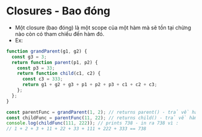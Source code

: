 # Closures - Bao đóng

- Một closure (bao đóng) là một scope của một hàm mà sẽ tồn tại chừng nào còn có tham chiếu đến hàm đó.
- Ex:
```js
function grandParent(g1, g2) {
  const g3 = 3;
  return function parent(p1, p2) {
    const p3 = 33;
    return function child(c1, c2) {
      const c3 = 333;
      return g1 + g2 + g3 + p1 + p2 + p3 + c1 + c2 + c3;
    };
  };
}

const parentFunc = grandParent(1, 2); // returns parent() - trả về hàm parent() với g1 = 1, g2 = 2, g3 = 3
const childFunc = parentFunc(11, 22); // returns child() - trả về hàm child() với g1 = 1, g2 = 2, g3 = 3, p1 = 11, p2 = 22, p3 = 33
console.log(childFunc(111, 222)); // prints 738 - in ra 738 vì :
// 1 + 2 + 3 + 11 + 22 + 33 + 111 + 222 + 333 == 738
```
